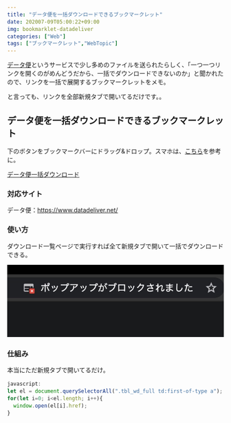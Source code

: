 ```yaml
---
title: "データ便を一括ダウンロードできるブックマークレット"
date: 202007-09T05:00:22+09:00
img: bookmarklet-datadeliver
categories: ["Web"]
tags: ["ブックマークレット","WebTopic"]
---
```


[データ便](https://www.datadeliver.net/)というサービスで少し多めのファイルを送られたらしく、「一つ一つリンクを開くのがめんどうだから、一括でダウンロードできないのか」と聞かれたので、リンクを一括で展開するブックマークレットをメモ。

と言っても、リンクを全部新規タブで開いてるだけです。。

## データ便を一括ダウンロードできるブックマークレット

下のボタンをブックマークバーにドラッグ&ドロップ。スマホは、[こちら](https://wayohoo.com/ios/tips/how-to-install-bookmarklet-in-safari-for-ios.html)を参考に。

<a href="javascript:(function()%7Blet%20el%20%3D%20document.querySelectorAll(%22.tbl_wd_full%20td%3Afirst-of-type%20a%22)%3Bfor(let%20i%3D0%3B%20i%3Cel.length%3B%20i%2B%2B)%7Bwindow.open(el%5Bi%5D.href)%3B%7D%7D)()" class=download>データ便一括ダウンロード</a>

### 対応サイト

データ便：https://www.datadeliver.net/

### 使い方

ダウンロード一覧ページで実行すれば全て新規タブで開いて一括でダウンロードできる。

![ポップアップブロックなどは許可する必要がある](../../../images/bookmarklet-datadeliver-1.jpg)

### 仕組み

本当にただ新規タブで開いてるだけ。

```js
javascript:
let el = document.querySelectorAll(".tbl_wd_full td:first-of-type a");
for(let i=0; i<el.length; i++){
  window.open(el[i].href);
}
```